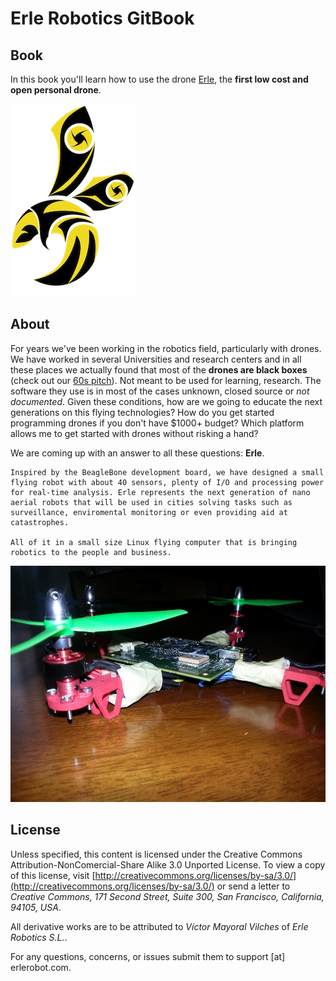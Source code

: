 Erle Robotics GitBook
=======================


Book
-----
In this book you'll learn how to use the drone [Erle](http://erlerobot.com), the **first low cost and open personal drone**.

![erlelogo](img/erlelogo.png)


About
-----
For years we've been working in the robotics field, particularly with drones. We have worked in several Universities and research centers and in all these places we actually found that most of the **drones are black boxes** (check out our [60s pitch](https://www.youtube.com/watch?v=tKAqjyXaC18)). Not meant to be used for learning, research. The software they use is in most of the cases unknown, closed source or *not documented*. 
Given these conditions, how are we going to educate the next generations on this flying technologies? How do you get started programming drones if you don't have $1000+ budget? Which platform allows me to get started with drones without risking a hand?

We are coming up with an answer to all these questions: **Erle**.

```
Inspired by the BeagleBone development board, we have designed a small flying robot with about 40 sensors, plenty of I/O and processing power for real-time analysis. Erle represents the next generation of nano aerial robots that will be used in cities solving tasks such as surveillance, enviromental monitoring or even providing aid at catastrophes.

All of it in a small size Linux flying computer that is bringing robotics to the people and business.
```

![erle](img/erle.jpg)
    

License
--------
Unless specified, this content is licensed under the Creative Commons Attribution-NonComercial-Share Alike 3.0 Unported License. To view a copy of this license, visit [http://creativecommons.org/licenses/by-sa/3.0/](http://creativecommons.org/licenses/by-sa/3.0/) or send a letter to *Creative Commons, 171 Second Street, Suite 300, San Francisco, California, 94105, USA*.

All derivative works are to be attributed to *Víctor Mayoral Vilches* of *Erle Robotics S.L.*. 

For any questions, concerns, or issues submit them to support [at] erlerobot.com.